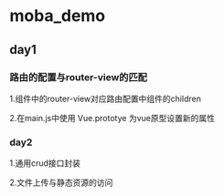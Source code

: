 # moba_demo

## day1

### 路由的配置与router-view的匹配

1.组件中的router-view对应路由配置中组件的children

2.在main.js中使用 Vue.prototye 为vue原型设置新的属性

### day2

1.通用crud接口封装

2.文件上传与静态资源的访问
